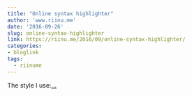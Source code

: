 ```yaml
---
title: "Online syntax highlighter"
author: 'www.riinu.me'
date: '2016-09-26'
slug: online-syntax-highlighter
link: https://riinu.me/2016/09/online-syntax-highlighter/
categories:
- bloglink
tags:
  - riinume
---
```


The style I use:[... <i class="fas fa-external-link-alt"></i>](https://riinu.me/2016/09/online-syntax-highlighter/)

